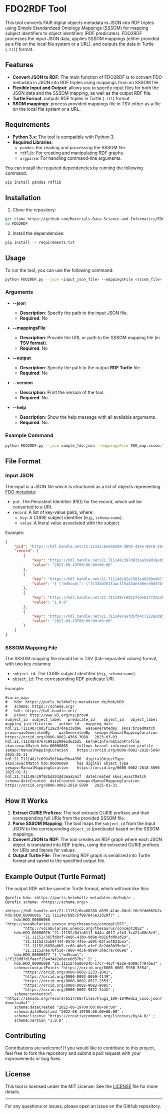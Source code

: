 
# FDO2RDF Tool

This tool converts FAIR digital objects metadata in JSON into RDF triples using Simple Standardized Ontology Mappings (SSSOM) for mapping subject identifiers to object identifiers (RDF predicates). FDO2RDF processes the input JSON data, applies SSSOM mappings (either provided as a file on the local file system or a URL), and outputs the data in Turtle (`.ttl`) format.

 
## Features

- **Convert JSON to RDF**: The main function of FDO2RDF is to convert FDO metadata in JSON into RDF triples using mappings from an SSSOM file.
- **Flexible Input and Output**: allows you to specify input files for both the JSON data and the SSSOM mapping, as well as the output RDF file.
- **Turtle Format**: outputs RDF triples in Turtle (`.ttl`) format.
- **SSOM mappings**: process provided mappings file in TSV either as a file on the local file system or a URL.

## Requirements

- **Python 3.x**: The tool is compatible with Python 3.
- **Required Libraries**:
  - `pandas`: For reading and processing the SSSOM file.
  - `rdflib`: For creating and manipulating RDF graphs.
  - `argparse`: For handling command-line arguments.

You can install the required dependencies by running the following command:

```bash
pip install pandas rdflib
```
 

## **Installation**

1. Clone the repository:

```bash
git clone https://github.com/Materials-Data-Science-and-Informatics/FDO2RDF.git
cd FDO2RDF
```

2. Install the dependencies:

```bash
pip install -r requirements.txt
```

 

## Usage

To run the tool, you can use the following command:

```bash
python FDO2RDF.py --json <input_json_file> --mappingsFile <sssom_file> --output <output_rdf_file>
```

### Arguments

- **--json**
  - **Description**: Specify the path to the input JSON file.
  - **Required**: No 
  
- **--mappingsFile**

  - **Description**: Provide the URL or path to the SSSOM mapping file (in **TSV format**).
  - **Required**: No 
  
- **--output**

  - **Description**: Specify the path to the output **RDF Turtle** file.
  - **Required**: No 
  
- **--version**

  - **Description**: Print the version of the tool.
  - **Required**: No.
  
- **--help**

  - **Description**: Show the help message with all available arguments.
  - **Required**: No.

### Example Command

```bash
python FDO2RDF.py --json sample_fdo.json --mappingsFile FDO_map.sssom.tsv --output my_output.ttl
```

## File Format

### Input JSON

The input is a JSON file which is structured as a list of objects representing [FDO metadata](https://kit-data-manager.github.io/fairdoscope/?pid=21.11152/6ea60288-d895-414e-80c0-26c9fdd662b2):

- `pid`: The Persistent Identifier (PID) for the record, which will be converted to a URI.
- `record`: A list of key-value pairs, where:
  - `key`: A CURIE subject identifier (e.g., `schema:name`).
  - `value`: A literal value associated with the subject.

Example:

```json
{
    "pid": "https://hdl.handle.net/21.11152/6ea60288-d895-414e-80c0-26c9fdd662b2",
    "record": [
        {
            "key": "https://hdl.handle.net/21.T11148/397d831aa3a9d18eb52c",
            "value": "2022-08-19T00:00:00+00:00"
        },
        {
            "key": "https://hdl.handle.net/21.T11148/82e2503c49209e987740",
            "value": "{ \"md5sum\": \"f133dd7d1faacf15a434e2e8ece0d57b\" }"
        },
        {
            "key": "https://hdl.handle.net/21.T11148/c692273deb2772da307f",
            "value": "1.0.0"
        },
        {
            "key": "https://hdl.handle.net/21.T11148/aafd5fb4c7222e2d950a",
            "value": "2022-08-19T00:00:00+00:00"
        }
    ]
}

```

### SSSOM Mapping File

The SSSOM mapping file should be in TSV (tab-separated values) format, with two key columns:

- `subject_id`: The CURIE subject identifier (e.g., `schema:name`).
- `object_id`: The corresponding RDF predicate URI.

Example:

```tsv
#curie_map:
#   hdo: https://purls.helmholtz-metadaten.de/hob/HDO_
#   schema: https://schema.org/
#   hdl: https://hdl.handle.net/
#   provo: http://www.w3.org/ns/prov#
subject_id	subject_label	predicate_id	object_id	object_label	mapping_justification	author_id	mapping_date
hdl:21.T11148/c085f1292d7d4a338d96	wasGeneratedBy	skos:broadMatch	provo:wasGeneratedBy	wasGeneratedBy	semapv:ManualMappingCuration	https://orcid.org/0000-0002-4366-3088	2023-03-03
hdl:21.T11148/076759916209e5d62bd5	kernelInformationProfile	skos:exactMatch	hdo:00006065	follows kernel information profile	semapv:ManualMappingCuration	https://orcid.org/0000-0002-2818-5890	2025-01-31
hdl:21.T11148/1c699a5d1b4ad3ba4956	digitalObjectType	skos:exactMatch	hdo:00006080	has digital object type	semapv:ManualMappingCuration	https://orcid.org/0000-0002-2818-5890	2025-01-31
hdl:21.T11148/29f92bd203dd3eaa5a1f	dateCreated	skos:exactMatch	schema:dateCreated	dateCreated	semapv:ManualMappingCuration	https://orcid.org/0000-0002-2818-5890	2025-01-31

```

## How It Works

1. **Extract CURIE Prefixes**: The tool extracts CURIE prefixes and their corresponding full URIs from the provided SSSOM file.
2. **Parse SSSOM Mapping**: The tool maps the `subject_id` from the input JSON to the corresponding `object_id` (predicate) based on the SSSOM mappings.
3. **Convert JSON to RDF**: The tool creates an RDF graph where each JSON object is translated into RDF triples, using the extracted CURIE prefixes for URIs and literals for values.
4. **Output Turtle File**: The resulting RDF graph is serialized into Turtle format and saved to the specified output file.

## Example Output (Turtle Format)

The output RDF will be saved in Turtle format, which will look like this:

```ttl
@prefix hdo: <https://purls.helmholtz-metadaten.de/hob/> .
@prefix schema: <https://schema.org/> .

<https://hdl.handle.net/21.11152/6ea60288-d895-414e-80c0-26c9fdd662b2> hdo:HDO_00006065 "21.T11148/b9b76f887845e32d29f7" ;
    hdo:HDO_00006068 "http://vocabularies.unesco.org/thesaurus/concept1557",
        "http://vocabularies.unesco.org/thesaurus/concept3052" ;
    hdo:HDO_00006070 "21.11152/041a6111-644a-4617-afb3-3c421a88e8e3",
        "21.11152/365fd8cf-8e86-41b8-9d0e-b816fdd01d29",
        "21.11152/3ab9f444-05f6-445e-a691-62fae4021bea",
        "21.11152/6858a0b5-cc60-40e9-afef-8c2dd8b35e8e",
        "21.11152/e670f510-7e00-4d3a-9b90-3bac7a7c069e" ;
    hdo:HDO_00006077 "{ \"md5sum\": \"f133dd7d1faacf15a434e2e8ece0d57b\" }" ;
    hdo:HDO_00006080 "21.11152/ba06424b-17c7-4e3f-9a2e-8d09cf797be3" ;
    schema:contactPoints "https://orcid.org/0000-0001-9930-5354",
        "https://orcid.org/0000-0002-2233-1041",
        "https://orcid.org/0000-0002-8059-4149",
        "https://orcid.org/0000-0002-8517-2359",
        "https://orcid.org/0000-0002-9082-9095",
        "https://orcid.org/0000-0002-9822-244X" ;
    schema:contentUrl "https://zenodo.org/record/6517768/files/Flug1_100-104Media_coco.json?download=1" ;
    schema:dateCreated "2022-08-19T00:00:00+00:00" ;
    schema:dateModified "2022-08-19T00:00:00+00:00" ;
    schema:license "https://creativecommons.org/licenses/by/4.0/" ;
    schema:version "1.0.0" .
```

## Contributing

Contributions are welcome! If you would like to contribute to this project, feel free to fork the repository and submit a pull request with your improvements or bug fixes.

## License

This tool is licensed under the MIT License. See the [LICENSE](LICENSE) file for more details.

---

For any questions or issues, please open an issue on the GitHub repository.
